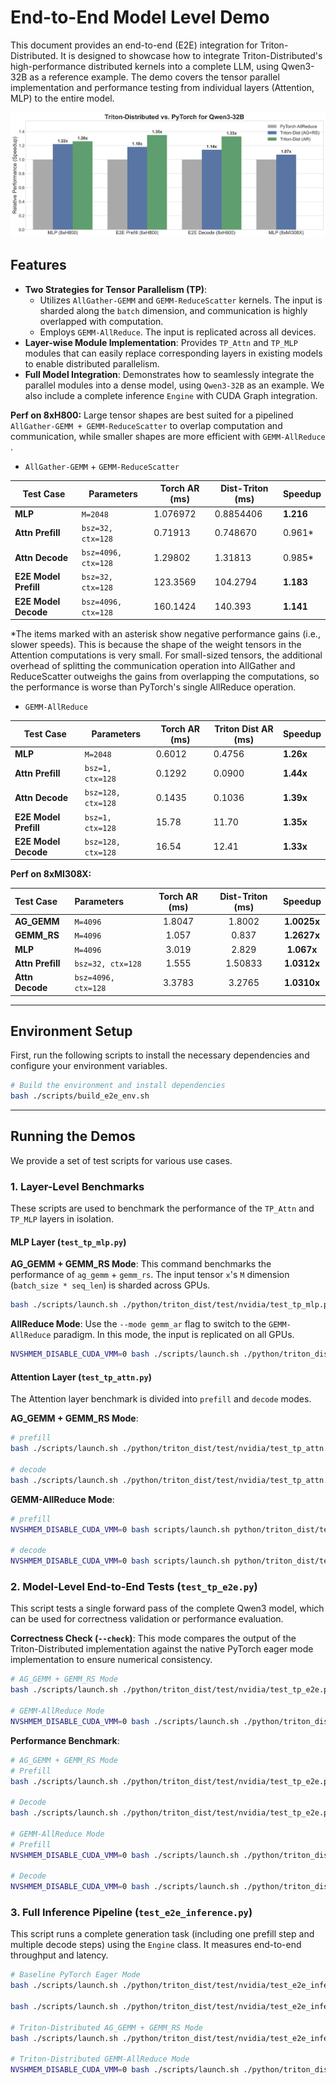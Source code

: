 # End-to-End Model Level Demo

This document provides an end-to-end (E2E) integration for Triton-Distributed. It is designed to showcase how to integrate Triton-Distributed's high-performance distributed kernels into a complete LLM, using Qwen3-32B as a reference example. The demo covers the tensor parallel implementation and performance testing from individual layers (Attention, MLP) to the entire model.

![](imgs/e2e_qwen_32b.png)

## Features

  * **Two Strategies for Tensor Parallelism (TP)**:
      * Utilizes `AllGather-GEMM` and `GEMM-ReduceScatter` kernels. The input is sharded along the `batch` dimension, and communication is highly overlapped with computation.
      * Employs `GEMM-AllReduce`. The input is replicated across all devices.
  * **Layer-wise Module Implementation**: Provides `TP_Attn` and `TP_MLP` modules that can easily replace corresponding layers in existing models to enable distributed parallelism.
  * **Full Model Integration**: Demonstrates how to seamlessly integrate the parallel modules into a dense model, using `Qwen3-32B` as an example. We also include a complete inference `Engine` with CUDA Graph integration.

**Perf on 8xH800:** Large tensor shapes are best suited for a pipelined `AllGather-GEMM + GEMM-ReduceScatter` to overlap computation and communication, while smaller shapes are more efficient with `GEMM-AllReduce` .

- `AllGather-GEMM` + `GEMM-ReduceScatter`

| Test Case | Parameters | Torch AR (ms) | Dist-Triton (ms) | Speedup |
|---|---|---|---|---|
| **MLP** | `M=2048` | 1.076972 | 0.8854406 | **1.216** |
| **Attn Prefill** | `bsz=32, ctx=128` | 0.71913 | 0.748670 | 0.961* |
| **Attn Decode** | `bsz=4096, ctx=128` | 1.29802 | 1.31813 | 0.985* |
| **E2E Model Prefill**| `bsz=32, ctx=128` | 123.3569 | 104.2794 | **1.183** |
| **E2E Model Decode**| `bsz=4096, ctx=128` | 160.1424 | 140.393 | **1.141** |

*The items marked with an asterisk show negative performance gains (i.e., slower speeds). This is because the shape of the weight tensors in the Attention computations is very small. For small-sized tensors, the additional overhead of splitting the communication operation into AllGather and ReduceScatter outweighs the gains from overlapping the computations, so the performance is worse than PyTorch's single AllReduce operation.

- `GEMM-AllReduce`


| Test Case | Parameters | Torch AR (ms) | Triton Dist AR (ms) | Speedup |
|---|---|---|---|---|
| **MLP** | `M=2048` | 0.6012 | 0.4756 | **1.26x** |
| **Attn Prefill** | `bsz=1, ctx=128` | 0.1292 | 0.0900 | **1.44x** |
| **Attn Decode** | `bsz=128, ctx=128` | 0.1435 | 0.1036 | **1.39x** |
| **E2E Model Prefill** | `bsz=1, ctx=128` | 15.78 | 11.70 | **1.35x** |
| **E2E Model Decode** | `bsz=128, ctx=128` | 16.54 | 12.41 | **1.33x** |

**Perf on 8xMI308X:** 

| Test Case | Parameters | Torch AR (ms) | Dist-Triton (ms) | Speedup |
| :--- | :--- | :---: | :---: | :---: |
| **AG_GEMM** | `M=4096` | 1.8047 | 1.8002 | **1.0025x** |
| **GEMM_RS** | `M=4096` | 1.057 | 0.837 | **1.2627x** |
| **MLP** | `M=4096` | 3.019 | 2.829 | **1.067x** |
| **Attn Prefill** | `bsz=32, ctx=128` | 1.555 | 1.50833 | **1.0312x** |
| **Attn Decode** | `bsz=4096, ctx=128`| 3.3783 | 3.2765 | **1.0310x** |

-----

## Environment Setup

First, run the following scripts to install the necessary dependencies and configure your environment variables.

```bash
# Build the environment and install dependencies
bash ./scripts/build_e2e_env.sh
```

-----

## Running the Demos

We provide a set of test scripts for various use cases.

### 1\. Layer-Level Benchmarks

These scripts are used to benchmark the performance of the `TP_Attn` and `TP_MLP` layers in isolation.

#### MLP Layer (`test_tp_mlp.py`)

**AG_GEMM + GEMM_RS Mode**:
This command benchmarks the performance of `ag_gemm` + `gemm_rs`. The input tensor `x`'s `M` dimension (`batch_size * seq_len`) is sharded across GPUs.

```bash
bash ./scripts/launch.sh ./python/triton_dist/test/nvidia/test_tp_mlp.py --M 4096 --model Qwen/Qwen3-32B --mode ag_rs
```

**AllReduce Mode**:
Use the `--mode gemm_ar` flag to switch to the `GEMM-AllReduce` paradigm. In this mode, the input is replicated on all GPUs.

```bash
NVSHMEM_DISABLE_CUDA_VMM=0 bash ./scripts/launch.sh ./python/triton_dist/test/nvidia/test_tp_mlp.py --M 2048 --model Qwen/Qwen3-32B --mode gemm_ar
```

#### Attention Layer (`test_tp_attn.py`)

The Attention layer benchmark is divided into `prefill` and `decode` modes.

**AG_GEMM + GEMM_RS Mode**:

```bash
# prefill
bash ./scripts/launch.sh ./python/triton_dist/test/nvidia/test_tp_attn.py --bsz 32 --seq_len 128 --model Qwen/Qwen3-32B --run_type prefill --mode ag_rs

# decode
bash ./scripts/launch.sh ./python/triton_dist/test/nvidia/test_tp_attn.py --bsz 4096 --seq_len 128 --model Qwen/Qwen3-32B --run_type decode --mode ag_rs
```

**GEMM-AllReduce Mode**:

```bash
# prefill
NVSHMEM_DISABLE_CUDA_VMM=0 bash scripts/launch.sh python/triton_dist/test/nvidia/test_tp_attn.py --bsz 8 --seq_len 128 --model Qwen/Qwen3-32B --run_type prefill --mode gemm_ar

# decode
NVSHMEM_DISABLE_CUDA_VMM=0 bash scripts/launch.sh python/triton_dist/test/nvidia/test_tp_attn.py --bsz 128 --seq_len 128 --model Qwen/Qwen3-32B --run_type decode --mode gemm_ar
```

### 2\. Model-Level End-to-End Tests (`test_tp_e2e.py`)

This script tests a single forward pass of the complete Qwen3 model, which can be used for correctness validation or performance evaluation.

**Correctness Check (`--check`)**:
This mode compares the output of the Triton-Distributed implementation against the native PyTorch eager mode implementation to ensure numerical consistency.

```bash
# AG_GEMM + GEMM_RS Mode
bash ./scripts/launch.sh ./python/triton_dist/test/nvidia/test_tp_e2e.py --bsz 8 --seq_len 256 --model Qwen/Qwen3-32B --check --mode ag_rs

# GEMM-AllReduce Mode
NVSHMEM_DISABLE_CUDA_VMM=0 bash ./scripts/launch.sh ./python/triton_dist/test/nvidia/test_tp_e2e.py --bsz 8 --seq_len 128 --model Qwen/Qwen3-32B --check --mode gemm_ar
```

**Performance Benchmark**:

```bash
# AG_GEMM + GEMM_RS Mode
# Prefill
bash ./scripts/launch.sh ./python/triton_dist/test/nvidia/test_tp_e2e.py --bsz 32 --seq_len 128 --model Qwen/Qwen3-32B --mode ag_rs --run_type prefill

# Decode
bash ./scripts/launch.sh ./python/triton_dist/test/nvidia/test_tp_e2e.py --bsz 4096 --seq_len 128 --model Qwen/Qwen3-32B --mode ag_rs --run_type decode

# GEMM-AllReduce Mode
# Prefill
NVSHMEM_DISABLE_CUDA_VMM=0 bash ./scripts/launch.sh ./python/triton_dist/test/nvidia/test_tp_e2e.py --bsz 1 --seq_len 128 --model Qwen/Qwen3-32B --mode gemm_ar --run_type prefill

# Decode
NVSHMEM_DISABLE_CUDA_VMM=0 bash ./scripts/launch.sh ./python/triton_dist/test/nvidia/test_tp_e2e.py --bsz 128 --seq_len 128 --model Qwen/Qwen3-32B --mode gemm_ar --run_type decode
```


### 3\. Full Inference Pipeline (`test_e2e_inference.py`)

This script runs a complete generation task (including one prefill step and multiple decode steps) using the `Engine` class. It measures end-to-end throughput and latency.
```bash
# Baseline PyTorch Eager Mode
bash ./scripts/launch.sh ./python/triton_dist/test/nvidia/test_e2e_inference.py --bsz 4096 --gen_len 128 --max_length 150 --backend torch

bash ./scripts/launch.sh ./python/triton_dist/test/nvidia/test_e2e_inference.py --bsz 128 --gen_len 128 --max_length 150 --backend torch

# Triton-Distributed AG_GEMM + GEMM_RS Mode
bash ./scripts/launch.sh ./python/triton_dist/test/nvidia/test_e2e_inference.py --bsz 4096 --gen_len 128 --max_length 150 --backend triton_dist

# Triton-Distributed GEMM-AllReduce Mode
NVSHMEM_DISABLE_CUDA_VMM=0 bash ./scripts/launch.sh ./python/triton_dist/test/nvidia/test_e2e_inference.py --bsz 128 --gen_len 128 --max_length 150 --backend triton_dist_gemm_ar
```